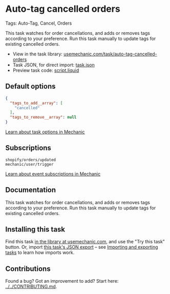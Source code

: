 # Auto-tag cancelled orders

Tags: Auto-Tag, Cancel, Orders

This task watches for order cancellations, and adds or removes tags according to your preference. Run this task manually to update tags for existing cancelled orders.

* View in the task library: [usemechanic.com/task/auto-tag-cancelled-orders](https://usemechanic.com/task/auto-tag-cancelled-orders)
* Task JSON, for direct import: [task.json](../../tasks/auto-tag-cancelled-orders.json)
* Preview task code: [script.liquid](./script.liquid)

## Default options

```json
{
  "tags_to_add__array": [
    "cancelled"
  ],
  "tags_to_remove__array": null
}
```

[Learn about task options in Mechanic](https://docs.usemechanic.com/article/471-task-options)

## Subscriptions

```liquid
shopify/orders/updated
mechanic/user/trigger
```

[Learn about event subscriptions in Mechanic](https://docs.usemechanic.com/article/408-subscriptions)

## Documentation

This task watches for order cancellations, and adds or removes tags according to your preference. Run this task manually to update tags for existing cancelled orders.

## Installing this task

Find this task [in the library at usemechanic.com](https://usemechanic.com/task/auto-tag-cancelled-orders), and use the "Try this task" button. Or, import [this task's JSON export](../../tasks/auto-tag-cancelled-orders.json) – see [Importing and exporting tasks](https://docs.usemechanic.com/article/505-importing-and-exporting-tasks) to learn how imports work.

## Contributions

Found a bug? Got an improvement to add? Start here: [../../CONTRIBUTING.md](../../CONTRIBUTING.md).
